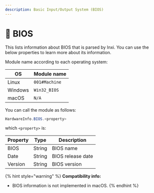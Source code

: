 ```yaml
---
description: Basic Input/Output System (BIOS)
---
```


# 📀 BIOS

This lists information about BIOS that is parsed by Inxi. You can use the below properties to learn more about its information.

Module name according to each operating system:

| OS      | Module name   |
| ------- | ------------- |
| Linux   | `001#Machine` |
| Windows | `Win32_BIOS`  |
| macOS   | `N/A`         |

You can call the module as follows:

```csharp
HardwareInfo.BIOS.<property>
```

which `<property>` is:

| Property | Type   | Description       |
| -------- | ------ | ----------------- |
| BIOS     | String | BIOS name         |
| Date     | String | BIOS release date |
| Version  | String | BIOS version      |

{% hint style="warning" %}
**Compatibility info:**

* BIOS information is not implemented in macOS.
{% endhint %}
